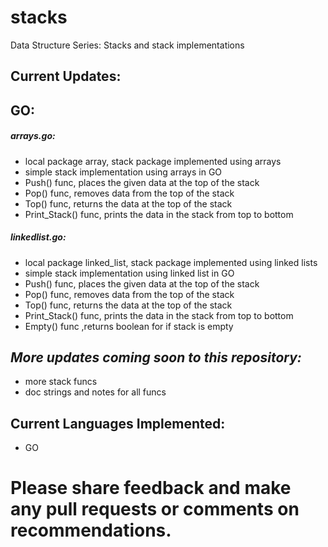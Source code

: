 # stacks
Data Structure Series: Stacks and stack implementations

## Current Updates: 

## GO:

##### arrays.go:
* local package array, stack package implemented using arrays
* simple stack implementation using arrays in GO
* Push() func, places the given data at the top of the stack
* Pop() func, removes data from the top of the stack
* Top() func, returns the data at the top of the stack
* Print_Stack() func, prints the data in the stack from top to bottom

##### linkedlist.go:
* local package linked_list, stack package implemented using linked lists
* simple stack implementation using linked list in GO
* Push() func, places the given data at the top of the stack
* Pop() func, removes data from the top of the stack
* Top() func, returns the data at the top of the stack
* Print_Stack() func, prints the data in the stack from top to bottom
* Empty() func ,returns boolean for if stack is empty

## ***More updates coming soon to this repository:*** ###  
* more stack funcs
* doc strings and notes for all funcs

## Current Languages Implemented:   
* GO

# Please share feedback and make any pull requests or comments on recommendations.

